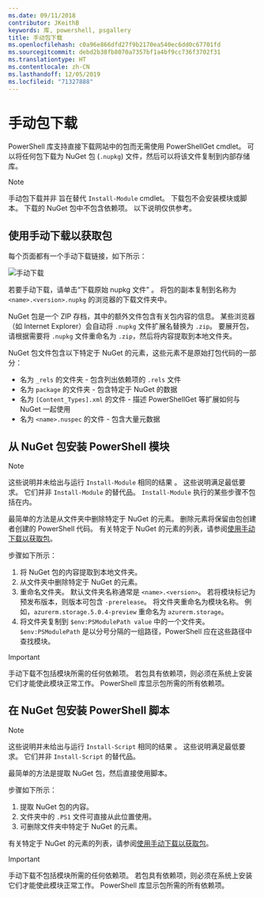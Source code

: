 ```yaml
---
ms.date: 09/11/2018
contributor: JKeithB
keywords: 库, powershell, psgallery
title: 手动包下载
ms.openlocfilehash: c0a96e866dfd27f9b2170ea540ec6dd0c67701fd
ms.sourcegitcommit: debd2b38fb8070a7357bf1a4bf9cc736f3702f31
ms.translationtype: HT
ms.contentlocale: zh-CN
ms.lasthandoff: 12/05/2019
ms.locfileid: "71327888"
---
```

# <a name="manual-package-download"></a>手动包下载

PowerShell 库支持直接下载网站中的包而无需使用 PowerShellGet cmdlet。 可以将任何包下载为 NuGet 包 (`.nupkg`) 文件，然后可以将该文件复制到内部存储库。

> [!NOTE]
> 手动包下载并非  旨在替代 `Install-Module` cmdlet。
> 下载包不会安装模块或脚本。 下载的 NuGet 包中不包含依赖项。 以下说明仅供参考。

## <a name="using-manual-download-to-acquire-a-package"></a>使用手动下载以获取包

每个页面都有一个手动下载链接，如下所示：

![手动下载](../../Images/packagedisplaypagewithpseditions.png)

若要手动下载，请单击“下载原始 nupkg 文件”  。 将包的副本复制到名称为 `<name>.<version>.nupkg` 的浏览器的下载文件夹中。

NuGet 包是一个 ZIP 存档，其中的额外文件包含有关包内容的信息。 某些浏览器（如 Internet Explorer）会自动将 `.nupkg` 文件扩展名替换为 `.zip`。 要展开包，请根据需要将 `.nupkg` 文件重命名为 `.zip`，然后将内容提取到本地文件夹。

NuGet 包文件包含以下特定于 NuGet  的元素，这些元素不是原始打包代码的一部分：

- 名为 `_rels` 的文件夹 - 包含列出依赖项的 `.rels` 文件
- 名为 `package` 的文件夹 - 包含特定于 NuGet 的数据
- 名为 `[Content_Types].xml` 的文件 - 描述 PowerShellGet 等扩展如何与 NuGet 一起使用
- 名为 `<name>.nuspec` 的文件 - 包含大量元数据

## <a name="installing-powershell-modules-from-a-nuget-package"></a>从 NuGet 包安装 PowerShell 模块

> [!NOTE]
> 这些说明并未给出与运行 `Install-Module` 相同的结果  。 这些说明满足最低要求。 它们并非 `Install-Module` 的替代品。
> `Install-Module` 执行的某些步骤不包括在内。

最简单的方法是从文件夹中删除特定于 NuGet 的元素。 删除元素将保留由包创建者创建的 PowerShell 代码。
有关特定于 NuGet 的元素的列表，请参阅[使用手动下载以获取包](#using-manual-download-to-acquire-a-package)。

步骤如下所示：

1. 将 NuGet 包的内容提取到本地文件夹。
2. 从文件夹中删除特定于 NuGet 的元素。
3. 重命名文件夹。 默认文件夹名称通常是 `<name>.<version>`。 若将模块标记为预发布版本，则版本可包含 `-prerelease`。 将文件夹重命名为模块名称。 例如，`azurerm.storage.5.0.4-preview` 重命名为 `azurerm.storage`。
4. 将文件夹复制到 `$env:PSModulePath value` 中的一个文件夹。 `$env:PSModulePath` 是以分号分隔的一组路径，PowerShell 应在这些路径中查找模块。

> [!IMPORTANT]
> 手动下载不包括模块所需的任何依赖项。 若包具有依赖项，则必须在系统上安装它们才能使此模块正常工作。 PowerShell 库显示包所需的所有依赖项。

## <a name="installing-powershell-scripts-from-a-nuget-package"></a>在 NuGet 包安装 PowerShell 脚本

> [!NOTE]
> 这些说明并未给出与运行 `Install-Script` 相同的结果  。 这些说明满足最低要求。 它们并非 `Install-Script` 的替代品。

最简单的方法是提取 NuGet 包，然后直接使用脚本。

步骤如下所示：

1. 提取 NuGet 包的内容。
2. 文件夹中的 `.PS1` 文件可直接从此位置使用。
3. 可删除文件夹中特定于 NuGet 的元素。

有关特定于 NuGet 的元素的列表，请参阅[使用手动下载以获取包](#using-manual-download-to-acquire-a-package)。

> [!IMPORTANT]
> 手动下载不包括模块所需的任何依赖项。 若包具有依赖项，则必须在系统上安装它们才能使此模块正常工作。 PowerShell 库显示包所需的所有依赖项。
